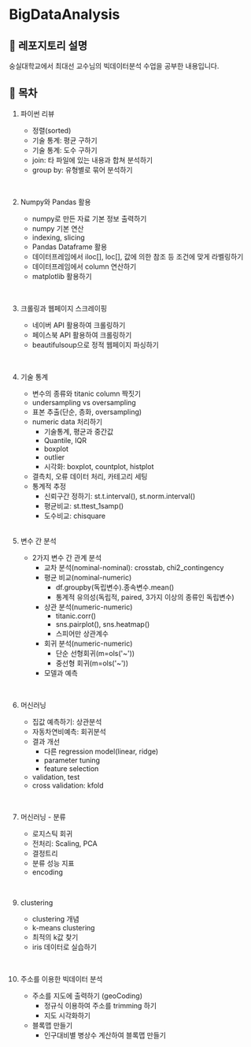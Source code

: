 # BigDataAnalysis

## 🚩 레포지토리 설명

숭실대학교에서 최대선 교수님의 빅데이터분석 수업을 공부한 내용입니다.

## 📝 목차

1.  파이썬 리뷰

    - 정렬(sorted)
    - 기술 통계: 평균 구하기
    - 기술 통계: 도수 구하기
    - join: 타 파일에 있는 내용과 합쳐 분석하기
    - group by: 유형별로 묶어 분석하기

<br/>

2.  Numpy와 Pandas 활용

    - numpy로 만든 자료 기본 정보 출력하기
    - numpy 기본 연산
    - indexing, slicing
    - Pandas Dataframe 활용
    - 데이터프레임에서 iloc[], loc[], 값에 의한 참조 등 조건에 맞게 라벨링하기
    - 데이터프레임에서 column 연산하기
    - matplotlib 활용하기

<br/>

3.  크롤링과 웹페이지 스크레이핑

    - 네이버 API 활용하여 크롤링하기
    - 페이스북 API 활용하여 크롤링하기
    - beautifulsoup으로 정적 웹페이지 파싱하기

<br/>

4.  기술 통계

    - 변수의 종류와 titanic column 짝짓기
    - undersampling vs oversampling
    - 표본 추출(단순, 층화, oversampling)
    - numeric data 처리하기
      - 기술통계, 평균과 중간값
      - Quantile, IQR
      - boxplot
      - outlier
      - 시각화: boxplot, countplot, histplot
    - 결측치, 오류 데이터 처리, 카테고리 세팅
    - 통계적 추정
      - 신뢰구간 정하기: st.t.interval(), st.norm.interval()
      - 평균비교: st.ttest_1samp()
      - 도수비교: chisquare

    <br/>

5.  변수 간 분석

    - 2가지 변수 간 관계 분석
      - 교차 분석(nominal-nominal): crosstab, chi2_contingency
      - 평균 비교(nominal-numeric)
        - df.groupby(독립변수).종속변수.mean()
        - 통계적 유의성(독립적, paired, 3가지 이상의 종류인 독립변수)
      - 상관 분석(numeric-numeric)
        - titanic.corr()
        - sns.pairplot(), sns.heatmap()
        - 스피어만 상관계수
      - 회귀 분석(numeric-numeric)
        - 단순 선형회귀(m=ols('~'))
        - 중선형 회귀(m=ols('~'))
      - 모델과 예측

<br/>

6.  머신러닝

    - 집값 예측하기: 상관분석
    - 자동차연비예측: 회귀분석
    - 결과 개선
      - 다른 regression model(linear, ridge)
      - parameter tuning
      - feature selection
    - validation, test
    - cross validation: kfold

<br/>

7.  머신러닝 - 분류

    - 로지스틱 회귀
    - 전처리: Scaling, PCA
    - 결정트리
    - 분류 성능 지표
    - encoding

<br/>

9.  clustering

    - clustering 개념
    - k-means clustering
    - 최적의 k값 찾기
    - iris 데이터로 실습하기

<br/>

10. 주소를 이용한 빅데이터 분석

    - 주소를 지도에 출력하기 (geoCoding)
      - 정규식 이용하여 주소를 trimming 하기
      - 지도 시각화하기
    - 블록맵 만들기
      - 인구대비별 병상수 계산하여 블록맵 만들기
